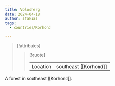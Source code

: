 ```yaml
---
title: Volosherg
date: 2024-04-18
author: sfakias
tags:
  - countries/Korhond

---
```

> [!attributes]
> 
> > [!quote]
> >
> > | | |
> > | --- | --- |
> > | Location | southeast [[Korhond]] |

A forest in southeast [[Korhond]].